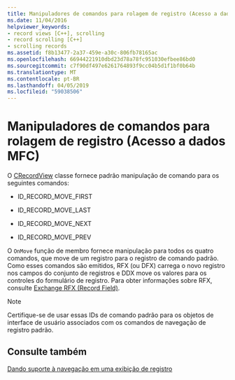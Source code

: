 ```yaml
---
title: Manipuladores de comandos para rolagem de registro (Acesso a dados MFC)
ms.date: 11/04/2016
helpviewer_keywords:
- record views [C++], scrolling
- record scrolling [C++]
- scrolling records
ms.assetid: f8b13477-2a37-459e-a30c-806fb78165ac
ms.openlocfilehash: 66944221910dbd23d78a78fc951030efbee86bd0
ms.sourcegitcommit: c7f90df497e6261764893f9cc04b5d1f1bf0b64b
ms.translationtype: MT
ms.contentlocale: pt-BR
ms.lasthandoff: 04/05/2019
ms.locfileid: "59038506"
---
```

# <a name="command-handlers-for-record-scrolling--mfc-data-access"></a>Manipuladores de comandos para rolagem de registro (Acesso a dados MFC)

O [CRecordView](../mfc/reference/crecordview-class.md) classe fornece padrão manipulação de comando para os seguintes comandos:

- ID_RECORD_MOVE_FIRST

- ID_RECORD_MOVE_LAST

- ID_RECORD_MOVE_NEXT

- ID_RECORD_MOVE_PREV

O `OnMove` função de membro fornece manipulação para todos os quatro comandos, que move de um registro para o registro de comando padrão. Como esses comandos são emitidos, RFX (ou DFX) carrega o novo registro nos campos do conjunto de registros e DDX move os valores para os controles do formulário de registro. Para obter informações sobre RFX, consulte [Exchange RFX (Record Field)](../data/odbc/record-field-exchange-rfx.md).

> [!NOTE]
>  Certifique-se de usar essas IDs de comando padrão para os objetos de interface de usuário associados com os comandos de navegação de registro padrão.

## <a name="see-also"></a>Consulte também

[Dando suporte à navegação em uma exibição de registro](../data/supporting-navigation-in-a-record-view-mfc-data-access.md)
